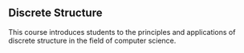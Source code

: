 <h2>Discrete Structure</h2>
This course introduces students to the principles and applications of discrete structure in the field of computer science.


